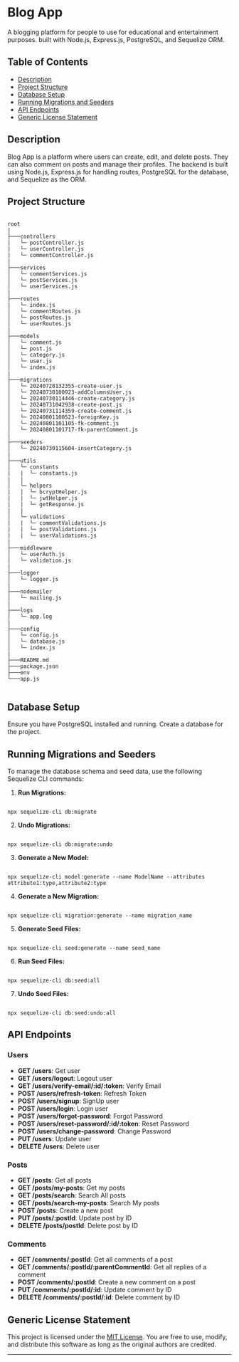 # Blog App

A blogging platform for people to use for educational and entertainment purposes. built with Node.js, Express.js, PostgreSQL, and Sequelize ORM.

## Table of Contents

- [Description](#description)
- [Project Structure](#project-structure)
- [Database Setup](#database-setup)
- [Running Migrations and Seeders](#running-migrations-and-seeders)
- [API Endpoints](#api-endpoints)
- [Generic License Statement](#generic-license-statement)

## Description

Blog App is a platform where users can create, edit, and delete posts. They can also comment on posts and manage their profiles. The backend is built using Node.js, Express.js for handling routes, PostgreSQL for the database, and Sequelize as the ORM.

## Project Structure

```

root
|
├───controllers
|   └─ postController.js
|   └─ userController.js
|   └─ commentController.js
|
├───services
│   └─ commentServices.js
│   └─ postServices.js
│   └─ userServices.js
|
├───routes
|   └─ index.js
│   └─ commentRoutes.js
│   └─ postRoutes.js
│   └─ userRoutes.js
|
├───models
│   └─ comment.js
│   └─ post.js
│   └─ category.js
│   └─ user.js
│   └─ index.js
|
├───migrations
│   └─ 20240728132355-create-user.js
│   └─ 20240730100923-addColumnsUser.js
│   └─ 20240730114446-create-category.js
│   └─ 20240731042938-create-post.js
│   └─ 20240731114359-create-comment.js
│   └─ 20240801100523-foreignKey.js
│   └─ 20240801101105-fk-comment.js
│   └─ 20240801101717-fk-parentComment.js
|
├───seeders
│   └─ 20240730115604-insertCategory.js
|
├───utils
│   └─ constants
|   |  └─ constants.js
|   |
│   └─ helpers
|   |  └─ bcryptHelper.js
|   |  └─ jwtHelper.js
|   |  └─ getResponse.js
|   |
│   └─ validations
|   |  └─ commentValidations.js
|   |  └─ postValidations.js
|   |  └─ userValidations.js
|
├───middleware
│   └─ userAuth.js
│   └─ validation.js
|
├───logger
│   └─ logger.js
|
├───nodemailer
│   └─ mailing.js
|
├───logs
│   └─ app.log
|
├───config
│   └─ config.js
│   └─ database.js
│   └─ index.js
|
├───README.md
├───package.json
├───env
└───app.js


```

## Database Setup

Ensure you have PostgreSQL installed and running. Create a database for the project.

## Running Migrations and Seeders

To manage the database schema and seed data, use the following Sequelize CLI commands:

1. **Run Migrations:**

```

npx sequelize-cli db:migrate

```

2. **Undo Migrations:**

```

npx sequelize-cli db:migrate:undo

```

3. **Generate a New Model:**

```

npx sequelize-cli model:generate --name ModelName --attributes attribute1:type,attribute2:type

```

4. **Generate a New Migration:**

```

npx sequelize-cli migration:generate --name migration_name

```

5. **Generate Seed Files:**

```

npx sequelize-cli seed:generate --name seed_name

```

6. **Run Seed Files:**

```

npx sequelize-cli db:seed:all

```

7. **Undo Seed Files:**

```

npx sequelize-cli db:seed:undo:all

```

## API Endpoints

### Users

- **GET /users**: Get user
- **GET /users/logout**: Logout user
- **GET /users/verify-email/:id/:token**: Verify Email
- **POST /users/refresh-token**: Refresh Token
- **POST /users/signup**: SignUp user
- **POST /users/login**: Login user
- **POST /users/forgot-password**: Forgot Password
- **POST /users/reset-password/:id/:token**: Reset Password
- **POST /users/change-password**: Change Password
- **PUT /users**: Update user
- **DELETE /users**: Delete user

### Posts

- **GET /posts**: Get all posts
- **GET /posts/my-posts**: Get my posts
- **GET /posts/search**: Search All posts
- **GET /posts/search-my-posts**: Search My posts
- **POST /posts**: Create a new post
- **PUT /posts/:postId**: Update post by ID
- **DELETE /posts/postId**: Delete post by ID

### Comments

- **GET /comments/:postId**: Get all comments of a post
- **GET /comments/:postId/:parentCommentId**: Get all replies of a comment
- **POST /comments/:postId**: Create a new comment on a post
- **PUT /comments/:postId/:id**: Update comment by ID
- **DELETE /comments/:postId/:id**: Delete comment by ID

## Generic License Statement

This project is licensed under the [MIT License](https://opensource.org/licenses/MIT). You are free to use, modify, and distribute this software as long as the original authors are credited.

---

```

```
